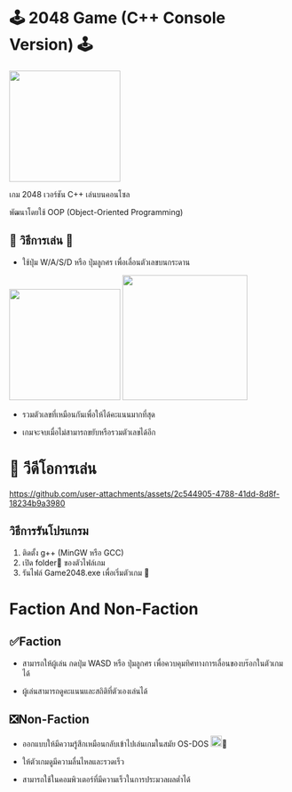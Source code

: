 # 🕹️ 2048 Game (C++ Console Version) 🕹️

<img src="https://github.com/user-attachments/assets/12943cec-c8a2-49ae-ab3d-b43dd1d683ed" width="200"/>

เกม 2048 เวอร์ชัน C++ เล่นบนคอนโซล

พัฒนาโดยใช้ OOP (Object-Oriented Programming)



## 👾 วิธีการเล่น 👾

  

- ใช้ปุ่ม W/A/S/D หรือ ปุ่มลูกศร เพื่อเลื่อนตัวเลขบนกระดาน


<img src="https://github.com/user-attachments/assets/a3791858-d9ac-4a5d-84dd-f375631fa3a1" width="200"/> <img src="https://github.com/user-attachments/assets/953ce3fe-7e88-4e51-bb1a-c98d1cdb67d9" width="225"/>




- รวมตัวเลขที่เหมือนกันเพื่อให้ได้คะแนนมากที่สุด

- เกมจะจบเมื่อไม่สามารถขยับหรือรวมตัวเลขได้อีก
# 🎥 วีดีโอการเล่น
  https://github.com/user-attachments/assets/2c544905-4788-41dd-8d8f-18234b9a3980

## วิธีการรันโปรแกรม
1. ติดตั้ง g++ (MinGW หรือ GCC)
2. เปิด folder📁 ของตัวไฟล์เกม
3. รันไฟล์ Game2048.exe เพื่อเริ่มตัวเกม 🎲

# Faction And Non-Faction
## ✅Faction
- สามารถให้ผู้เล่น กดปุ่ม WASD หรือ ปุ่มลูกศร เพื่อควบคุมทิศทางการเลื่อนของบร๊อกในตัวเกมได้

- ผู้เล่นสามารถดูคะแนนและสถิติที่ตัวเองเล่นได้

## ❎Non-Faction
 - ออกแบบให้มีความรู้สึกเหมือนกลับเข้าไปเล่นเกมในสมัย OS-DOS <img src="https://github.com/user-attachments/assets/3425eca4-5aff-4d94-bf0b-5969835f1878" width="20"/>💾



 
 - ให้ตัวเกมดูมีความลื่นไหลและรวดเร็ว

 - สามารถใช้ในคอมพิวเตอร์ที่มีความเร็วในการประมวลผลต่ำได้
